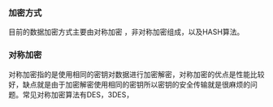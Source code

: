 ###  加密方式
  目前的数据加密方式主要由对称加密 ，非对称加密组成，以及HASH算法。
 ### 对称加密
  对称加密指的是使用相同的密钥对数据进行加密解密，对称加密的优点是性能比较好，缺点就是由于加密解密使用相同的密钥所以密钥的安全传输就是很麻烦的问题。常见对称加密算法有DES，3DES，
<!--stackedit_data:
eyJoaXN0b3J5IjpbLTEyMTg1MDY1OTMsLTU3MDk0ODA3LC0xND
czMjE2NjA4LDE1MTEwNjYzNzVdfQ==
-->